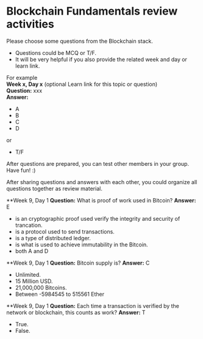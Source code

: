 # Blockchain Fundamentals review activities


Please choose some questions from the Blockchain stack. 
- Questions could be MCQ or T/F.   
- It will be very helpful if you also provide the related week and day or learn link.  

For example  
**Week x, Day x** (optional Learn link for this topic or question)  
**Question:** xxx  
**Answer:** 
- A
- B
- C
- D 

or 
- T/F 


After questions are prepared, you can test other members in your group. Have fun! :)



After sharing questions and answers with each other, you could organize all questions together as review material.  

**Week 9, Day 1 
**Question:** What is proof of work used in Bitcoin? 
**Answer:** E
- is an cryptographic proof used verify the integrity and security of trancation.
- is a protocol used to send transactions.
- is a type of distributed ledger.
- is what is used to achieve immutability in the Bitcoin.
- both A and  D

**Week 9, Day 1 
**Question:** Bitcoin supply is? 
**Answer:** C
- Unlimited.
- 15 Million USD.
- 21,000,000 Bitcoins.
- Between -5984545 to 515561 Ether

**Week 9, Day 1 
**Question:** Each time a transaction is verified by the network or blockchain, this counts as work? 
**Answer:** T
- True.
- False.




